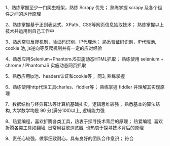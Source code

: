 1、熟练掌握至少一门爬虫框架，熟练 Scrapy 优先；
    熟练掌握 scrapy 及各个组件之间的运行原理

2、熟练掌握基于正则表达式、XPath、CSS等网页信息抽取技术；
    熟练掌握以上技术并运用到自己工作中

3、熟悉常见反爬机制，验证码识别，IP代理池；
    熟悉验证码识别，IP代理池, cookie 池, js逆向等反爬机制并有一定的应对经验

4、熟悉应用Selenium+PhantomJS实施动态HTML抓取；
    熟练使用 selenium + chrome / PhantomJS 实施动态网页抓取

5、熟悉应用Ip池、headers认证和cookie等；
    同3, 熟练掌握

6、熟练使用http代理工具charles、fiddler等；
    熟练掌握 fiddler 并理解其实现原理

7、数据结构与经典算法等计算机基础扎实，逻辑思维较强；
    熟悉基本的算法结构, 大学数学均是 90 分(满分100)以上, 逻辑能力强

8、热爱编程，喜欢折腾各类工具，热衷于探寻技术背后的原理；
    热爱编程, 喜欢折腾各类工具如翻墙, 日常用谷歌浏览器, 也热衷于探寻技术背后的原理

9、责任心较强，做事细致耐心，具有良好的团队合作意识；
    符合